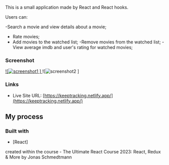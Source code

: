 This is a small application made by React and React hooks.

Users can:

-Search a movie and view details about a movie;

- Rate movies;
- Add movies to the watched list;
  -Remove movies from the watched list;
  -View average imdb and user's rating for watched movies;

### Screenshot

[![![screenshot1](https://github.com/nanatotibadze/worldwise/assets/106735126/790acf6b-0bed-4be2-8a06-10351864c3b3)
]
]()
![![screenshot2](https://github.com/nanatotibadze/worldwise/assets/106735126/3be10dd3-6a3f-4279-a0a3-246212352e0b)
]

### Links

- Live Site URL: [https://keeptracking.netlify.app/](https://keeptracking.netlify.app/)

## My process

### Built with

- [React]

created within the course - The Ultimate React Course 2023: React, Redux & More by Jonas Schmedtmann
